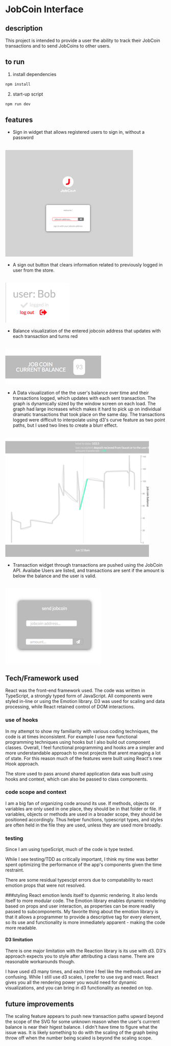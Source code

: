 
# JobCoin Interface

## description 
This project is intended to provide a user the ability to track their JobCoin transactions and to send JobCoins to other users. 

## to run 

1) install dependencies 
```bash
npm install 
```

2) start-up script 
```bash
npm run dev
```

## features
* Sign in widget that allows registered users to sign in, without a password
<br/>
<img src="./src/assets/readmeScreenShots/log_in.png" width="400"/>

* A sign out button that clears information related to previously logged in user from the store. 
<br/>
<img src="./src/assets/readmeScreenShots/user_log_out.png " width="200"/>

* Balance visualization of the entered jobcoin address that updates with each transaction and turns red
<br/>
<img src="./src/assets/readmeScreenShots/balance.png" width="300"/>

* A Data visualization of the the user's balance over time and their transactions logged, which updates with each sent transaction. The graph is dynamically sized by the window screen on each load. The graph had large increases which makes it hard to pick up on individual dramatic transactions that took place on the same day. The transactions logged were difficult to interpolate using d3's curve feature as two point paths, but I used two lines to create a blurr effect. 
<br/>
<img src="./src/assets/readmeScreenShots/graph.png" width="450"/>

* Transaction widget through transactions are pushed using the JobCoin API. Availabe Users are listed, and transactions are sent if the amount is below the balance and the user is valid. 
<br/>
<img src="./src/assets/readmeScreenShots/transact.png" width="300"/>


## Tech/Framework used
React was the front-end framework used. The code was written in TypeScript, a strongly typed form of JavaScript. All components were styled in-line or using the Emotion library. D3 was used for scaling and data processing, while React retained control of DOM interactions. 

### use of hooks
In my attempt to show my familiarity with various coding techniques, the code is at times inconsistent. For example I use new functional programming techniques using hooks but I also build out component classes. Overall, I feel functional programming and hooks are a simpler and more understandable approach to most projects that arent managing a lot of state. For this reason much of the features were built using React's new Hook approach. 

The store used to pass around shared application data was built using hooks and context, which can also be passed to class components. 

### code scope and context
I am a big fan of organizing code around its use. If methods, objects or variables are only used in one place, they should be in that folder or file. If variables, objects or methods are used in a broader scope, they should be positioned accordingly. Thus helper functions, typescript types, and styles are often held in the file they are used, unless they are used more broadly. 

### testing
Since I am using typeScript, much of the code is type tested. 

While I see testing/TDD as critically important, I think my time was better spent optimizing the performance of the app's components given the time restraint. 

There are some residual typescipt errors due to compatability to react emotion props that were not resolved. 

###styling
React emotion lends itself to dyanmic rendering. It also lends itself to more modular code. The Emotion library enables dynamic rendering based on props and user interaction, as properties can be more readily passed to subcomponents. My favorite thing about the emotion library is that it allows a programmer to provide a descriptive tag for every element, so its use and functionality is more immediately apparent - making the code more readable. 

#### D3 limitation
There is one major limitation with the Reaction library is its use with d3. D3's approach expects you to style after attributing a class name. There are reasonable workarounds though.  

I have used d3 many times, and each time I feel like the methods used are confusing. While I still use d3 scales, I prefer to use svg and react. React gives you all the rendering power you would need for dynamic visualizations, and you can bring in d3 functionality as needed on top. 

## future improvements
The scaling feature appears to push new transaction paths upward beyond the scope of the SVG for some unknown reason when the user's currrent balance is near their higest balance. I didn't have time to figure what the issue was. It is likely something to do with the scaling of the graph being throw off when the number being scaled is beyond the scaling scope. 

